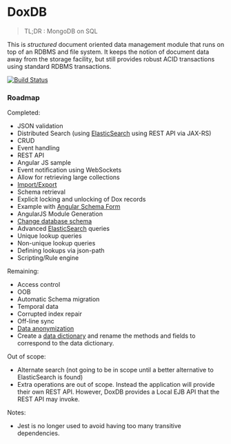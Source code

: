 DoxDB
=====

> TL;DR : MongoDB on SQL

This is *structured* document oriented data management module that runs on top
of an RDBMS and file system.  It keeps the notion of document data away
from the storage facility, but still provides robust ACID transactions using
standard RDBMS transactions.

[![Build Status](https://drone.io/github.com/trajano/doxdb/status.png)](https://drone.io/github.com/trajano/doxdb/latest)

### Roadmap

Completed:

   * JSON validation
   * Distributed Search (using [ElasticSearch][] using REST API via JAX-RS)
   * CRUD
   * Event handling
   * REST API
   * Angular JS sample
   * Event notification using WebSockets
   * Allow for retrieving large collections
   * [Import/Export][4]
   * Schema retrieval
   * Explicit locking and unlocking of Dox records
   * Example with [Angular Schema Form][1]
   * AngularJS Module Generation
   * [Change database schema][2]
   * Advanced [ElasticSearch][] queries
   * Unique lookup queries
   * Non-unique lookup queries
   * Defining lookups via json-path
   * Scripting/Rule engine

Remaining:

   * Access control
   * OOB
   * Automatic Schema migration
   * Temporal data
   * Corrupted index repair
   * Off-line sync
   * [Data anonymization][5]
   * Create a [data dictionary][3] and rename the methods and fields
     to correspond to the data dictionary.

Out of scope:

   * Alternate search (not going to be in scope until a better alternative to ElasticSearch is found)
   * Extra operations are out of scope.  Instead the application will provide
     their own REST API.  However, DoxDB provides a Local EJB API that the
     REST API may invoke. 
   
Notes:

   * Jest is no longer used to avoid having too many transitive dependencies.

[1]: http://schemaform.io/
[2]: http://stackoverflow.com/questions/32205381/how-do-i-override-the-schema-for-a-jpa-app-inside-a-web-fragment-from-a-web-app
[3]: https://github.com/trajano/doxdb/wiki/Data-Dictionary
[4]: https://github.com/trajano/doxdb/wiki/Import-Export-functionality
[5]: https://github.com/trajano/doxdb/wiki/Data-Anonymization
[ElasticSearch]: https://www.elastic.co/products/elasticsearch
